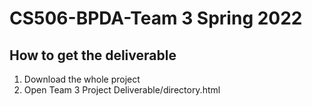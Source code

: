 # CS506-BPDA-Team 3 Spring 2022

## How to get the deliverable
1. Download the whole project
2. Open Team 3 Project Deliverable/directory.html
